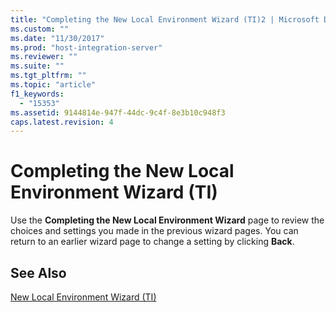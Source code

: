 ```yaml
---
title: "Completing the New Local Environment Wizard (TI)2 | Microsoft Docs"
ms.custom: ""
ms.date: "11/30/2017"
ms.prod: "host-integration-server"
ms.reviewer: ""
ms.suite: ""
ms.tgt_pltfrm: ""
ms.topic: "article"
f1_keywords: 
  - "15353"
ms.assetid: 9144814e-947f-44dc-9c4f-8e3b10c948f3
caps.latest.revision: 4
---
```

# Completing the New Local Environment Wizard (TI)
Use the **Completing the New Local Environment Wizard** page to review the choices and settings you made in the previous wizard pages. You can return to an earlier wizard page to change a setting by clicking **Back**.  
  
## See Also  
 [New Local Environment Wizard (TI)](../core/new-local-environment-wizard-ti-1.md)